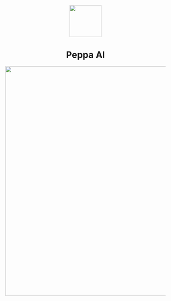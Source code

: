 <p align="center">
  <a href="https://peppaai.com">
    <img width="100" src="https://i.imgur.com/hj20gYV.png">
  </a>
</p>

<h1 align="center">Peppa AI</h1>

<p align="center">
  <a href="https://peppaai.com">
    <img width="720" src="https://i.imgur.com/XXRMFnh.png">
  </a>
</p>
